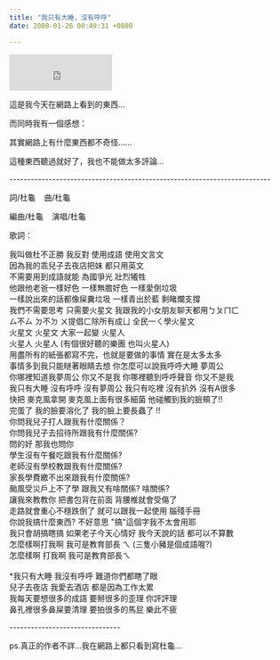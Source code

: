 ```yaml
---
title: "我只有大睡，沒有呼呼"
date: 2008-01-26 00:49:31 +0800

---
```

<p><iframe marginwidth="0" marginheight="0" src="http://vlog.xuite.net/vlog/guest/external.php?media_id=enBGYjlHLTYzOTgwMC5mbHY=&pt=2&ar=0&as=0" frameborder="0" width="185" scrolling="no" height="65"></iframe></p><p>這是我今天在網路上看到的東西...</p><p>而同時我有一個感想：</p><p>其實網路上有什麼東西都不奇怪......</p><p>這種東西聽過就好了，我也不能做太多評論...</p><p>-------------------------------------------------------------------------</p><p>詞/杜龜    曲/杜龜</p><p>編曲/杜龜    演唱/杜龜</p><p>歌詞：<tr></tr></tr /><td class="p9-coffee-bold"></td></td /></p><p></td /></tr /><tr></tr></tr /><td class="p9-gray-content"></td></td />我叫做杜不正勝 我反對 使用成語 使用文言文<br />因為我的乖兒子去夜店把妹 都只用英文 <br />不需要用到成語就能 為國爭光 壯烈犧牲<br />他跟他老爸一樣好色 一樣無膽好色 一樣愛倒垃圾<br />一樣說出來的話都像屎糞垃圾 一樣青出於藍 剩睹爛支撐<br />我們不需要思考 只需要火星文 我跟我的小女朋友聊天都用ㄅㄆㄇㄈ<br />ㄙ不ㄙ ㄉ不ㄉ ㄨ提倡ㄈ除所有成ㄩ 全民一ㄑ學火星文<br />火星文 火星文 大家一起變 火星人<br />火星人 火星人 (有個很好聽的樂團 也叫火星人)<br />用盡所有的紙張都寫不完，也就是要做的事情 實在是太多太多<br />事情多到我只能瞇著眼睛去想 你怎麼可以說我呼呼大睡 夢周公 <br />你哪裡知道我夢周公 你又不是我 你哪裡聽到呼呼聲音 你又不是我<br />我只有大睡 沒有呼呼 沒有夢周公 我只有吃裡 沒有扒外 沒有A很多<br />快把 麥克風拿開 麥克風上面有很多細菌 他碰觸到我的臉頰了!!<br />完蛋了 我的臉要溶化了 我的臉上要長蟲了 !!<br />你問我兒子打人跟我有什麼關係？<br />你問我兒子去招待所跟我有什麼關係?<br />問的好 那我也問你<br />學生沒有午餐吃跟我有什麼關係?<br />老師沒有學校教跟我有什麼關係?<br />家長學費繳不出來跟我有什麼關係?<br />颱風受災戶上不了學 跟我又有啥關係? 啥關係?<br />讓我來教教你 把書包背在前面 背腰椎就會受傷了<br />走路就會重心不穩跌倒了 就可以跟我一起使用 腦殘手冊 <br />你說我搞什麼東西? 不好意思 &quot;搞&quot;這個字我不太會用耶<br />我只會胡搞瞎搞 如果老子今天心情好 我今天說的話 都可以不算數<br />怎麼樣啊打我啊 我可是教育部長 ㄟ (三隻小豬是個成語喔?)<br />怎麼樣啊 打我啊 我可是教育部長ㄟ<br /><br />*我只有大睡 我沒有呼呼 難道你們都瞎了眼<br />兒子去夜店 我愛去酒店 都是因為工作太累<br />我每天要想很多的成語 要掰很多的歪理 你評評理<br />鼻孔裡很多鼻屎要清理 要拍很多的馬屁 樂此不疲</p><p>-------------------------------</p><p>ps.真正的作者不詳...我在網路上都只看到寫杜龜...</td /></tr /></p>
